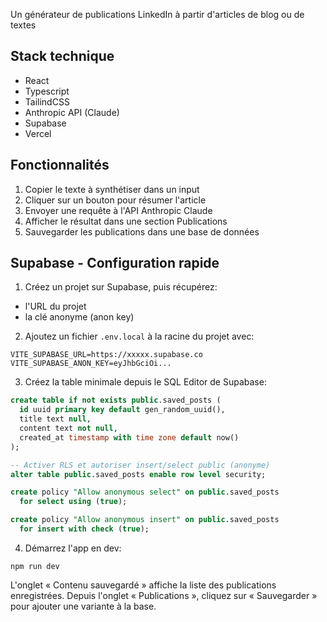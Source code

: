 Un générateur de publications LinkedIn à partir d'articles de blog ou de textes

## Stack technique

- React 
- Typescript
- TailindCSS
- Anthropic API (Claude)
- Supabase
- Vercel

## Fonctionnalités

1. Copier le texte à synthétiser dans un input
2. Cliquer sur un bouton pour résumer l'article
3. Envoyer une requête à l'API Anthropic Claude
4. Afficher le résultat dans une section Publications
5. Sauvegarder les publications dans une base de données

## Supabase - Configuration rapide

1) Créez un projet sur Supabase, puis récupérez:
- l'URL du projet
- la clé anonyme (anon key)

2) Ajoutez un fichier `.env.local` à la racine du projet avec:
```
VITE_SUPABASE_URL=https://xxxxx.supabase.co
VITE_SUPABASE_ANON_KEY=eyJhbGciOi...
```

3) Créez la table minimale depuis le SQL Editor de Supabase:
```sql
create table if not exists public.saved_posts (
  id uuid primary key default gen_random_uuid(),
  title text null,
  content text not null,
  created_at timestamp with time zone default now()
);

-- Activer RLS et autoriser insert/select public (anonyme)
alter table public.saved_posts enable row level security;

create policy "Allow anonymous select" on public.saved_posts
  for select using (true);

create policy "Allow anonymous insert" on public.saved_posts
  for insert with check (true);
```

4) Démarrez l'app en dev:
```
npm run dev
```

L'onglet « Contenu sauvegardé » affiche la liste des publications enregistrées. Depuis l'onglet « Publications », cliquez sur « Sauvegarder » pour ajouter une variante à la base.


